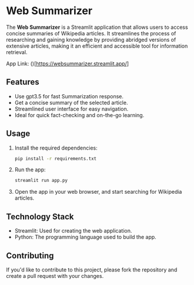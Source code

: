 
# Web Summarizer 

The **Web Summarizer** is a Streamlit application that allows users to access concise summaries of Wikipedia articles. It streamlines the process of researching and gaining knowledge by providing abridged versions of extensive articles, making it an efficient and accessible tool for information retrieval.

App Link: ()[https://websummarizer.streamlit.app/]

## Features

- Use gpt3.5 for fast Summarization response.
- Get a concise summary of the selected article.
- Streamlined user interface for easy navigation.
- Ideal for quick fact-checking and on-the-go learning.

## Usage

1. Install the required dependencies:

   ```bash
   pip install -r requirements.txt
   ```

2. Run the app:

   ```bash
   streamlit run app.py
   ```

3. Open the app in your web browser, and start searching for Wikipedia articles.

## Technology Stack

- Streamlit: Used for creating the web application.
- Python: The programming language used to build the app.

## Contributing

If you'd like to contribute to this project, please fork the repository and create a pull request with your changes.
